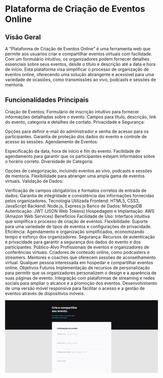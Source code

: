 <h1>Plataforma de Criação de Eventos Online</h1>

<h2>Visão Geral</h2> 
A "Plataforma de Criação de Eventos Online" é uma ferramenta web que permite aos usuários criar e compartilhar eventos virtuais com facilidade. Com um formulário intuitivo, os organizadores podem fornecer detalhes essenciais sobre seus eventos, desde o título e descrição até a data e hora de início. Esta plataforma visa simplificar o processo de organização de eventos online, oferecendo uma solução abrangente e acessível para uma variedade de ocasiões, como transmissões ao vivo, podcasts e sessões de mentoria.

<h2>Funcionalidades Principais</h2>

Criação de Eventos:
Formulário de inscrição intuitivo para fornecer informações detalhadas sobre o evento.
Campos para título, descrição, link do evento, categoria e detalhes de contato.
Privacidade e Segurança:

Opções para definir e-mail do administrador e senha de acesso para os participantes.
Garantia de proteção dos dados do evento e controle de acesso às sessões.
Agendamento de Eventos:

Especificação da data, hora de início e fim do evento.
Facilidade de agendamento para garantir que os participantes estejam informados sobre o horário correto.
Diversidade de Categoria:

Opções de categorização, incluindo eventos ao vivo, podcasts e sessões de mentoria.
Flexibilidade para abranger uma ampla gama de eventos virtuais.
Validação de Dados:

Verificação de campos obrigatórios e formatos corretos de entrada de dados.
Garantia de integridade e consistência das informações fornecidas pelos organizadores.
Tecnologia Utilizada
Frontend: HTML5, CSS3, JavaScript
Backend: Node.js, Express.js
Banco de Dados: MongoDB
Autenticação: JWT (JSON Web Tokens)
Hospedagem e Implantação: AWS (Amazon Web Services)
Benefícios
Facilidade de Uso: Interface intuitiva que simplifica o processo de criação de eventos.
Flexibilidade: Suporte para uma variedade de tipos de eventos e configurações de privacidade.
Eficiência: Agendamento e organização simplificados, economizando tempo e esforço dos organizadores.
Segurança: Recursos de autenticação e privacidade para garantir a segurança dos dados do evento e dos participantes.
Público-Alvo
Profissionais de eventos e organizadores de conferências virtuais.
Criadores de conteúdo online, como podcasters e streamers.
Mentores e coaches que oferecem sessões de aconselhamento virtual.
Qualquer pessoa interessada em hospedar e compartilhar eventos online.
Objetivos Futuros
Implementação de recursos de personalização para permitir que os organizadores personalizem o design e a aparência de suas páginas de evento.
Integração com plataformas de streaming e redes sociais para ampliar o alcance e a promoção dos eventos.
Desenvolvimento de uma versão móvel responsiva para facilitar o acesso e a gestão de eventos através de dispositivos móveis.

<div>
  <a href="https://tbrunok.github.io/Formulario/">
<img src="https://github.com/TbrunoK/Formulario/blob/main/assets/Projeto-finalizado.png?raw=true">
    </a>
</div>
